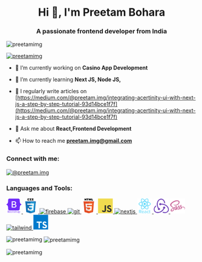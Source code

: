 <h1 align="center">Hi 👋, I'm Preetam Bohara</h1>
<h3 align="center">A passionate frontend developer from India</h3>

<p align="left"> <img src="https://komarev.com/ghpvc/?username=preetamimg&label=Profile%20views&color=0e75b6&style=flat" alt="preetamimg" /> </p>

<p align="left"> <a href="https://github.com/ryo-ma/github-profile-trophy"><img src="https://github-profile-trophy.vercel.app/?username=preetamimg" alt="preetamimg" /></a> </p>

- 🔭 I’m currently working on **Casino App Development**

- 🌱 I’m currently learning **Next JS, Node JS,**

- 📝 I regularly write articles on [https://medium.com/@preetam.img/integrating-acertinity-ui-with-next-js-a-step-by-step-tutorial-93d14bce1f7f](https://medium.com/@preetam.img/integrating-acertinity-ui-with-next-js-a-step-by-step-tutorial-93d14bce1f7f)

- 💬 Ask me about **React,Frontend Development**

- 📫 How to reach me **preetam.img@gmail.com**


<h3 align="left">Connect with me:</h3>
<p align="left">
<a href="https://medium.com/@preetam.img" target="blank"><img align="center" src="https://raw.githubusercontent.com/rahuldkjain/github-profile-readme-generator/master/src/images/icons/Social/medium.svg" alt="@preetam.img" height="30" width="40" /></a>
</p>

<h3 align="left">Languages and Tools:</h3>
<p align="left"> <a href="https://getbootstrap.com" target="_blank" rel="noreferrer"> <img src="https://raw.githubusercontent.com/devicons/devicon/master/icons/bootstrap/bootstrap-plain-wordmark.svg" alt="bootstrap" width="40" height="40"/> </a> <a href="https://www.w3schools.com/css/" target="_blank" rel="noreferrer"> <img src="https://raw.githubusercontent.com/devicons/devicon/master/icons/css3/css3-original-wordmark.svg" alt="css3" width="40" height="40"/> </a> <a href="https://firebase.google.com/" target="_blank" rel="noreferrer"> <img src="https://www.vectorlogo.zone/logos/firebase/firebase-icon.svg" alt="firebase" width="40" height="40"/> </a> <a href="https://git-scm.com/" target="_blank" rel="noreferrer"> <img src="https://www.vectorlogo.zone/logos/git-scm/git-scm-icon.svg" alt="git" width="40" height="40"/> </a> <a href="https://www.w3.org/html/" target="_blank" rel="noreferrer"> <img src="https://raw.githubusercontent.com/devicons/devicon/master/icons/html5/html5-original-wordmark.svg" alt="html5" width="40" height="40"/> </a> <a href="https://developer.mozilla.org/en-US/docs/Web/JavaScript" target="_blank" rel="noreferrer"> <img src="https://raw.githubusercontent.com/devicons/devicon/master/icons/javascript/javascript-original.svg" alt="javascript" width="40" height="40"/> </a> <a href="https://nextjs.org/" target="_blank" rel="noreferrer"> <img src="https://cdn.worldvectorlogo.com/logos/nextjs-2.svg" alt="nextjs" width="40" height="40"/> </a> <a href="https://reactjs.org/" target="_blank" rel="noreferrer"> <img src="https://raw.githubusercontent.com/devicons/devicon/master/icons/react/react-original-wordmark.svg" alt="react" width="40" height="40"/> </a> <a href="https://redux.js.org" target="_blank" rel="noreferrer"> <img src="https://raw.githubusercontent.com/devicons/devicon/master/icons/redux/redux-original.svg" alt="redux" width="40" height="40"/> </a> <a href="https://sass-lang.com" target="_blank" rel="noreferrer"> <img src="https://raw.githubusercontent.com/devicons/devicon/master/icons/sass/sass-original.svg" alt="sass" width="40" height="40"/> </a> <a href="https://tailwindcss.com/" target="_blank" rel="noreferrer"> <img src="https://www.vectorlogo.zone/logos/tailwindcss/tailwindcss-icon.svg" alt="tailwind" width="40" height="40"/> </a> <a href="https://www.typescriptlang.org/" target="_blank" rel="noreferrer"> <img src="https://raw.githubusercontent.com/devicons/devicon/master/icons/typescript/typescript-original.svg" alt="typescript" width="40" height="40"/> </a> </p>

<p><img align="left" src="https://github-readme-stats.vercel.app/api/top-langs?username=preetamimg&show_icons=true&locale=en&layout=compact" alt="preetamimg" /></p>

<p>&nbsp;<img align="center" src="https://github-readme-stats.vercel.app/api?username=preetamimg&show_icons=true&locale=en" alt="preetamimg" /></p>

<p><img align="center" src="https://github-readme-streak-stats.herokuapp.com/?user=preetamimg&" alt="preetamimg" /></p>
